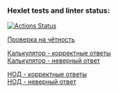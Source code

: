 ### Hexlet tests and linter status:
[![Actions Status](https://github.com/i-samsonov/php-project-lvl1/workflows/hexlet-check/badge.svg)](https://github.com/i-samsonov/php-project-lvl1/actions)


[Проверка на чётность](https://asciinema.org/a/T71E06CZHAZ4e85OeApx8LJDX)

[Калькулятор - корректные ответы](https://asciinema.org/a/d7EbWxpUL8qWNgFWAcn7EAXKU)<br />
[Калькулятор - неверный ответ](https://asciinema.org/a/H53GDnwadpnMuHapXH5v16UII)

[НОД - корректные ответы](https://asciinema.org/a/GrHvczwWSFee8OJUA3MoVx07D)<br />
[НОД - неверный ответ](https://asciinema.org/a/kIduJ3XcDKrUPwmgIX47WVWBP)

